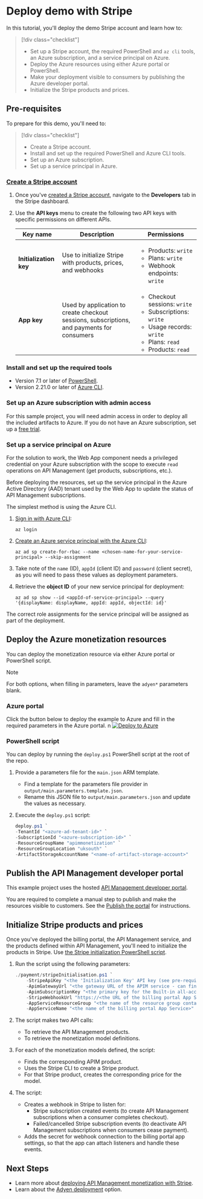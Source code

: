 # Deploy demo with Stripe

In this tutorial, you'll deploy the demo Stripe account and learn how to:

> [!div class="checklist"]
> * Set up a Stripe account, the required PowerShell and `az cli` tools, an Azure subscription, and a service principal on Azure. 
> * Deploy the Azure resources using either Azure portal or PowerShell.
> * Make your deployment visible to consumers by publishing the Azure developer portal.
> * Initialize the Stripe products and prices.

## Pre-requisites

To prepare for this demo, you'll need to:

> [!div class="checklist"]
> * Create a Stripe account.
> * Install and set up the required PowerShell and Azure CLI tools.
> * Set up an Azure subscription.
> * Set up a service principal in Azure.

### [Create a Stripe account](https://dashboard.stripe.com/register)
    
1. Once you've [created a Stripe account](https://dashboard.stripe.com/register), navigate to the **Developers** tab in the Stripe dashboard.
1. Use the **API keys** menu to create the following two API keys with specific permissions on different APIs.

    | Key name               | Description                                                                                | Permissions                                                                                                                                               |
    |------------------------|--------------------------------------------------------------------------------------------|-----------------------------------------------------------------------------------------------------------------------------------------------------------|
    | **Initialization key** | Use to initialize Stripe with products, prices, and webhooks                               | <ul><li>Products: `write`</li><li>Plans: `write`</li><li>Webhook endpoints: `write`</li></ul>                                                             |
    | **App key**            | Used by application to create checkout sessions, subscriptions, and payments for consumers | <ul><li>Checkout sessions: `write`</li><li>Subscriptions: `write`</li><li>Usage records: `write`</li><li>Plans: `read`</li><li>Products: `read`</li></ul> |

### Install and set up the required tools

- Version 7.1 or later of [PowerShell](https://docs.microsoft.com/en-us/powershell/scripting/install/installing-powershell?view=powershell-7.1).
- Version 2.21.0 or later of [Azure CLI](https://docs.microsoft.com/en-us/cli/azure/install-azure-cli).

### Set up an Azure subscription with admin access

For this sample project, you will need admin access in order to deploy all the included artifacts to Azure. If you do not have an Azure subscription, set up a [free trial](https://azure.microsoft.com/).

### Set up a service principal on Azure

For the solution to work, the Web App component needs a privileged credential on your Azure subscription with the scope to execute `read` operations on API Management (get products, subscriptions, etc.).

Before deploying the resources, set up the service principal in the Azure Active Directory (AAD) tenant used by the Web App to update the status of API Management subscriptions.

The simplest method is using the Azure CLI.

1. [Sign in with Azure CLI](https://docs.microsoft.com/cli/azure/authenticate-azure-cli#sign-in-interactively):

    ```azurecli-interactive
    az login
    ```
2. [Create an Azure service principal with the Azure CLI](https://docs.microsoft.com/cli/azure/create-an-azure-service-principal-azure-cli#password-based-authentication):

    ```azurecli-interactive
    az ad sp create-for-rbac --name <chosen-name-for-your-service-principal> --skip-assignment
    ```

3. Take note of the `name` (ID), `appId` (client ID) and `password` (client secret), as you will need to pass these values as deployment parameters.

4. Retrieve the **object ID** of your new service principal for deployment:

    ```azurecli-interactive
    az ad sp show --id <appId-of-service-principal> --query '{displayName: displayName, appId: appId, objectId: id}'
    ```

The correct role assignments for the service principal will be assigned as part of the deployment.

## Deploy the Azure monetization resources

You can deploy the monetization resource via either Azure portal or PowerShell script. 

>[!NOTE]
> For both options, when filling in parameters, leave the `adyen*` parameters blank.

### Azure portal

Click the button below to deploy the example to Azure and fill in the required parameters in the Azure portal.
n
[![Deploy to Azure](https://aka.ms/deploytoazurebutton)](https://portal.azure.com/#create/Microsoft.Template/uri/https%3A%2F%2Fraw.githubusercontent.com%2Fmicrosoft%2Fazure-api-management-monetization%2Fmain%2Foutput%2Fmain.json)

### PowerShell script

You can deploy by running the `deploy.ps1` PowerShell script at the root of the repo.

1. Provide a parameters file for the `main.json` ARM template. 
    * Find a template for the parameters file provider in `output/main.parameters.template.json`. 
    * Rename this JSON file to `output/main.parameters.json` and update the values as necessary.

2. Execute the `deploy.ps1` script:

    ```powershell
    deploy.ps1 `
    -TenantId "<azure-ad-tenant-id>" `
    -SubscriptionId "<azure-subscription-id>" `
    -ResourceGroupName "apimmonetization" `
    -ResourceGroupLocation "uksouth" `
    -ArtifactStorageAccountName "<name-of-artifact-storage-account>"
    ```

## Publish the API Management developer portal

This example project uses the hosted [API Management developer portal](https://docs.microsoft.com/azure/api-management/api-management-howto-developer-portal). 

You are required to complete a manual step to publish and make the resources visible to customers. See the [Publish the portal](https://docs.microsoft.com/en-us/azure/api-management/api-management-howto-developer-portal-customize#publish) for instructions.

## Initialize Stripe products and prices

Once you've deployed the billing portal, the API Management service, and the products defined within API Management, you'll need to initialize the products in Stripe. Use [the Stripe initialization PowerShell script](../payment/stripeInitialisation.ps1). 

1. Run the script using the following parameters:

    ```powershell
    ./payment/stripeInitialisation.ps1 `
        -StripeApiKey "<the 'Initialization Key' API key (see pre-requisites)>" `
        -ApimGatewayUrl "<the gateway URL of the APIM service - can find in Azure Portal>" `
        -ApimSubscriptionKey "<the primary key for the Built-in all-access subscription in APIM - can find in Azure Portal>" `
        -StripeWebhookUrl "https://<the URL of the billing portal App Service>/webhook/stripe" `
        -AppServiceResourceGroup "<the name of the resource group containing the billing portal App Service>" `
        -AppServiceName "<the name of the billing portal App Service>"
    ```   

1. The script makes two API calls:

    * To retrieve the API Management products.
    * To retrieve the monetization model definitions.

1. For each of the monetization models defined, the script:

    * Finds the corresponding APIM product.
    * Uses the Stripe CLI to create a Stripe product.
    * For that Stripe product, creates the corresponding price for the model.

1. The script:

    * Creates a webhook in Stripe to listen for:
        * Stripe subscription created events (to create API Management subscriptions when a consumer completes checkout).
        * Failed/cancelled Stripe subscription events (to deactivate API Management subscriptions when consumers cease payment).
    * Adds the secret for webhook connection to the billing portal app settings, so that the app can attach listeners and handle these events.

## Next Steps

* Learn more about [deploying API Management monetization with Stripe](stripe-details.md).
* Learn about the [Adyen deployment](adyen-details.md) option.
